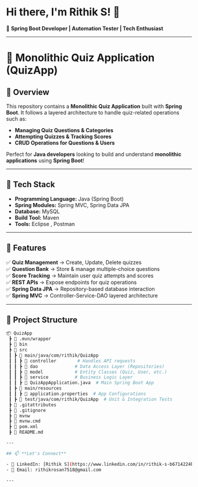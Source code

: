# Hi there, I'm Rithik S! 👋  

🚀 **Spring Boot Developer | Automation Tester | Tech Enthusiast**  

---

# 🚀 Monolithic Quiz Application (QuizApp)  

## 📌 Overview  
This repository contains a **Monolithic Quiz Application** built with **Spring Boot**. It follows a layered architecture to handle quiz-related operations such as:  
- **Managing Quiz Questions & Categories**    
- **Attempting Quizzes & Tracking Scores**  
- **CRUD Operations for Questions & Users**  

Perfect for **Java developers** looking to build and understand **monolithic applications** using **Spring Boot**!  

---

## 🔧 Tech Stack  
- **Programming Language:** Java (Spring Boot)  
- **Spring Modules:** Spring MVC, Spring Data JPA  
- **Database:** MySQL 
- **Build Tool:** Maven    
- **Tools:** Eclipse , Postman  

---

## 📂 Features   
✅ **Quiz Management** → Create, Update, Delete quizzes  
✅ **Question Bank** → Store & manage multiple-choice questions  
✅ **Score Tracking** → Maintain user quiz attempts and scores  
✅ **REST APIs** → Expose endpoints for quiz operations  
✅ **Spring Data JPA** → Repository-based database interaction  
✅ **Spring MVC** → Controller-Service-DAO layered architecture  

---

## 📁 Project Structure  
```bash
📦 QuizApp  
 ┣ 📂 .mvn/wrapper  
 ┣ 📂 bin  
 ┣ 📂 src  
 ┃ ┣ 📂 main/java/com/rithik/QuizApp  
 ┃ ┃ ┣ 📂 controller        # Handles API requests  
 ┃ ┃ ┣ 📂 dao              # Data Access Layer (Repositories)  
 ┃ ┃ ┣ 📂 model            # Entity Classes (Quiz, User, etc.)  
 ┃ ┃ ┣ 📂 service          # Business Logic Layer  
 ┃ ┃ ┣ 📜 QuizAppApplication.java  # Main Spring Boot App  
 ┃ ┣ 📂 main/resources  
 ┃ ┃ ┣ 📜 application.properties  # App Configurations  
 ┃ ┣ 📂 test/java/com/rithik/QuizApp  # Unit & Integration Tests  
 ┣ 📜 .gitattributes  
 ┣ 📜 .gitignore  
 ┣ 📜 mvnw  
 ┣ 📜 mvnw.cmd  
 ┣ 📜 pom.xml  
 ┣ 📜 README.md  

---

## 📫 **Let's Connect**  

- 💼 LinkedIn: [Rithik S](https://www.linkedin.com/in/rithik-s-b6714224b)  
- 📧 Email: rithikrosan7518@gmail.com  

---
